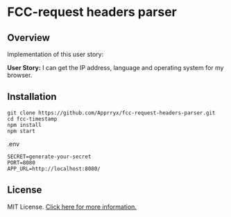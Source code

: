 # FCC-request headers parser

## Overview
Implementation of this user story:

**User Story:** I can get the IP address, language and operating system for my browser.


## Installation
```
git clone https://github.com/Apprryx/fcc-request-headers-parser.git
cd fcc-timestamp
npm install
npm start
```

.env
```
SECRET=generate-your-secret
PORT=8080
APP_URL=http://localhost:8080/
```
## License

MIT License. [Click here for more information.](LICENSE.md)
